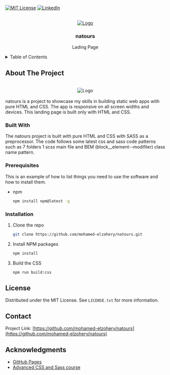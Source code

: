 [![MIT License][license-shield]][license-url]
[![LinkedIn][linkedin-shield]][linkedin-url]

<!-- PROJECT LOGO -->
<br />
<div align="center">

  <a href="https://mohamed-elzohery.github.io/natours/" target="_blank">
    <img src="https://mohamed-elzohery.github.io/natours/img/logo-green-2x.png" alt="Logo">
  </a>

  <h3 align="center">natours</h3>

  <p align="center">
    Lading Page
    <br />
  </p>
</div>

<!-- TABLE OF CONTENTS -->
<details>
  <summary>Table of Contents</summary>
  <ol>
    <li>
      <a href="#about-the-project">About The Project</a>
      <ul>
        <li><a href="#built-with">Built With</a></li>
      </ul>
    </li>
    <li><a href="#contact">Contact</a></li>
    <li><a href="#acknowledgments">Acknowledgments</a></li>
  </ol>
</details>

<!-- ABOUT THE PROJECT -->

## About The Project

<div align="center">
</br>
    <img src="https://res.cloudinary.com/dnqrcy5ok/image/upload/v1711120140/screencapture-127-0-0-1-5500-index-html-2024-03-22-16_56_14_sipw8t.png" alt="Logo">
</br>
</div>
</br>
natours is a project to showcase my skills in building static web apps with pure HTML and CSS.
The app is responsive on all screen widths and devices. This landing page is built only with HTML
and CSS.

### Built With

The natours project is built with pure HTML and CSS with SASS as a preprocessor. The code follows some latest
css and sass code patterns such as 7 folders 1 scss main file and BEM (block\_\_element--modifiler) class name pattern.

<!-- GETTING STARTED -->

### Prerequisites

This is an example of how to list things you need to use the software and how to install them.

- npm
  ```sh
  npm install npm@latest -g
  ```

### Installation

1. Clone the repo
   ```sh
   git clone https://github.com/mohamed-elzohery/natours.git
   ```
2. Install NPM packages
   ```sh
   npm install
   ```
3. Build the CSS
   ```sh
   npm run build:css
   ```

<!-- LICENSE -->

## License

Distributed under the MIT License. See `LICENSE.txt` for more information.

<!-- CONTACT -->

## Contact

Project Link: [https://github.com/mohamed-elzohery/natours](https://github.com/mohamed-elzohery/natours)

<!-- ACKNOWLEDGMENTS -->

## Acknowledgments

- [GitHub Pages](https://pages.github.com)
- [Advanced CSS and Sass course](https://www.udemy.com/course/advanced-css-and-sass/)

[Sass]: https://sass-lang.com/assets/img/logos/logo.svg
[Sass-url]: https://sass-lang.com/
[license-shield]: https://img.shields.io/github/license/othneildrew/Best-README-Template.svg?style=for-the-badge
[license-url]: https://github.com/mohamed-elzohery/natours/blob/main/LICENSE.txt
[linkedin-shield]: https://img.shields.io/badge/-LinkedIn-black.svg?style=for-the-badge&logo=linkedin&colorB=555
[linkedin-url]: https://www.linkedin.com/in/mohamed-elzohery/
